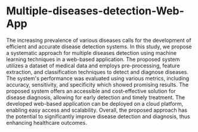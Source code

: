 # Multiple-diseases-detection-Web-App
The increasing prevalence of various diseases calls for the development of efficient and accurate disease detection systems. In this study, we propose a systematic approach for multiple diseases detection using machine learning techniques in a web-based application. The proposed system utilizes a dataset of medical data and employs pre-processing, feature extraction, and classification techniques to detect and diagnose diseases. The system's performance was evaluated using various metrics, including accuracy, sensitivity, and specificity which showed promising results. The proposed system offers an accessible and cost-effective solution for disease diagnosis, allowing for early detection and timely treatment. The developed web-based application can be deployed on a cloud platform, enabling easy access and scalability. Overall, the proposed approach has the potential to significantly improve disease detection and diagnosis, thus enhancing healthcare outcomes.
